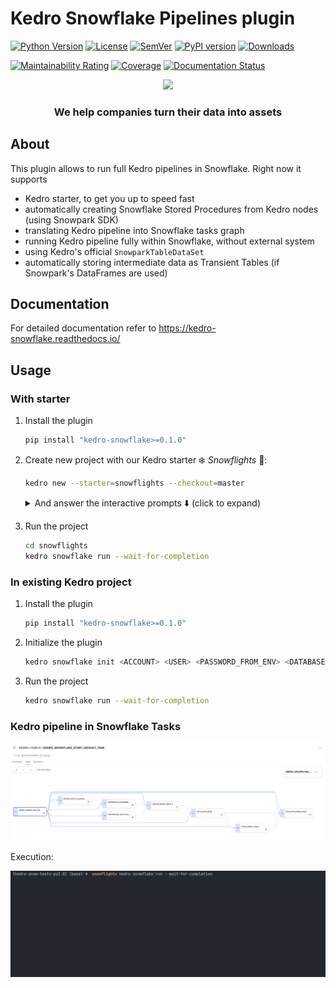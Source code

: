 # Kedro Snowflake Pipelines plugin

[![Python Version](https://img.shields.io/pypi/pyversions/kedro-snowflake)](https://github.com/getindata/kedro-snowflake)
[![License](https://img.shields.io/badge/license-Apache%202.0-blue.svg)](https://opensource.org/licenses/Apache-2.0)
[![SemVer](https://img.shields.io/badge/semver-2.0.0-green)](https://semver.org/)
[![PyPI version](https://badge.fury.io/py/kedro-snowflake.svg)](https://pypi.org/project/kedro-snowflake/)
[![Downloads](https://pepy.tech/badge/kedro-snowflake)](https://pepy.tech/project/kedro-snowflake)

[![Maintainability Rating](https://sonarcloud.io/api/project_badges/measure?project=getindata_kedro-snowflake&metric=sqale_rating)](https://sonarcloud.io/summary/new_code?id=getindata_kedro-snowflake)
[![Coverage](https://sonarcloud.io/api/project_badges/measure?project=getindata_kedro-snowflake&metric=coverage)](https://sonarcloud.io/summary/new_code?id=getindata_kedro-snowflake)
[![Documentation Status](https://readthedocs.org/projects/kedro-snowflake/badge/?version=latest)](https://kedro-snowflake.readthedocs.io/en/latest/?badge=latest)

<p align="center">
  <a href="https://getindata.com/solutions/ml-platform-machine-learning-reliable-explainable-feature-engineering"><img height="150" src="https://getindata.com/img/logo.svg"></a>
  <h3 align="center">We help companies turn their data into assets</h3>
</p>

## About
This plugin allows to run full Kedro pipelines in Snowflake. Right now it supports
* Kedro starter, to get you up to speed fast
* automatically creating Snowflake Stored Procedures from Kedro nodes (using Snowpark SDK)
* translating Kedro pipeline into Snowflake tasks graph
* running Kedro pipeline fully within Snowflake, without external system
* using Kedro's official `SnowparkTableDataSet`
* automatically storing intermediate data as Transient Tables (if Snowpark's DataFrames are used)

## Documentation
For detailed documentation refer to https://kedro-snowflake.readthedocs.io/

## Usage
### With starter
1. Install the plugin
    ```bash
    pip install "kedro-snowflake>=0.1.0" 
    ```
2. Create new project with our Kedro starter ❄️ _Snowflights_ 🚀:
    ```bash
    kedro new --starter=snowflights --checkout=master
    ```
    <details>
        <summary>And answer the interactive prompts ⬇️ (click to expand) </summary>
    
    ```bash
    Project Name
    ============
    Please enter a human readable name for your new project.
    Spaces, hyphens, and underscores are allowed.
     [Snowflights]: 
    
    Snowflake Account
    =================
    Please enter the name of your Snowflake account.
    This is the part of the URL before .snowflakecomputing.com
     []: abc-123
    
    Snowflake User
    ==============
    Please enter the name of your Snowflake user.
     []: user2137
    
    Snowflake Warehouse
    ===================
    Please enter the name of your Snowflake warehouse.
     []: compute-wh
    
    Snowflake Database
    ==================
    Please enter the name of your Snowflake database.
     [KEDRO]: 
    
    Snowflake Schema
    ================
    Please enter the name of your Snowflake schema.
     [PUBLIC]: 
    
    Snowflake Password Environment Variable
    =======================================
    Please enter the name of the environment variable that contains your Snowflake password.
    Alternatively, you can re-configure the plugin later to use Kedro's credentials.yml
     [SNOWFLAKE_PASSWORD]:       
    
    The project name 'Snowflights' has been applied to: 
    - The project title in /tmp/snowflights/README.md 
    - The folder created for your project in /tmp/snowflights 
    - The project's python package in /tmp/snowflights/src/snowflights
    ```
    </details>

3. Run the project
    ```bash
    cd snowflights
    kedro snowflake run --wait-for-completion
    ```

### In existing Kedro project
1. Install the plugin
    ```bash
    pip install "kedro-snowflake>=0.1.0" 
    ```
2. Initialize the plugin
    ```bash
    kedro snowflake init <ACCOUNT> <USER> <PASSWORD_FROM_ENV> <DATABASE> <SCHEMA> <WAREHOUSE>
    ```
3. Run the project
    ```bash
    kedro snowflake run --wait-for-completion
    ```
   
### Kedro pipeline in Snowflake Tasks

<img src="./docs/images/kedro-snowflake-tasks-graph.png" alt="Kedro Snowflake Plugin" title="Kedro Snowflake Plugin" />

Execution:

<img src="./docs/images/snowflake_running_pipeline.gif" alt="Kedro Snowflake Plugin CLI" title="Kedro Snowflake Plugin CLI" />
